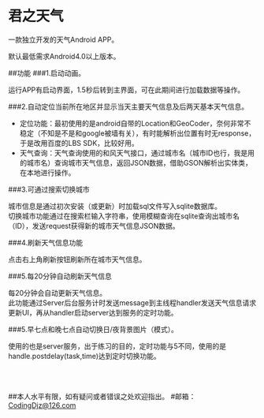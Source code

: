 # 君之天气

一款独立开发的天气Android APP。

默认最低需求Android4.0以上版本。

##功能
###1.启动动画。

运行APP有启动界面，1.5秒后转到主界面，可在此期间进行加载数据等操作。

###2.自动定位当前所在地区并显示当天主要天气信息及后两天基本天气信息。

* 定位功能：最初使用的是android自带的Location和GeoCoder，奈何非常不稳定（不知是不是和google被墙有关），有时能解析出位置有时无response，于是改用百度的LBS SDK，比较好用。
* 天气查询：天气查询使用的和风天气接口，通过城市名（城市ID也行，我是用的城市名）查询城市天气信息，返回JSON数据，借助GSON解析出实体类，在本地进行操作。

###3.可通过搜索切换城市

城市信息是通过初次安装（或更新）时加载sql文件写入sqlite数据库。   
切换城市功能通过在搜索栏输入字符串，使用模糊查询在sqlite查询出城市名（ID），发送request获得新的城市天气信息JSON数据。

###4.刷新天气信息功能

点击右上角刷新按钮刷新所在城市天气信息。

###5.每20分钟自动刷新天气信息

每20分钟会自动更新天气信息。   
此功能通过Server后台服务计时发送message到主线程handler发送天气信息请求更新UI，再从handler启动server达到服务的定时功能。


###5.早七点和晚七点自动切换日/夜背景图片（模式）。

使用的也是server服务，出于练习的目的，定时功能与5不同，使用的是handle.postdelay(task,time)达到定时切换功能。

<br /><br />

##本人水平有限，如有疑问或者错误之处欢迎指出。
#邮箱：CodingDjz@126.com
